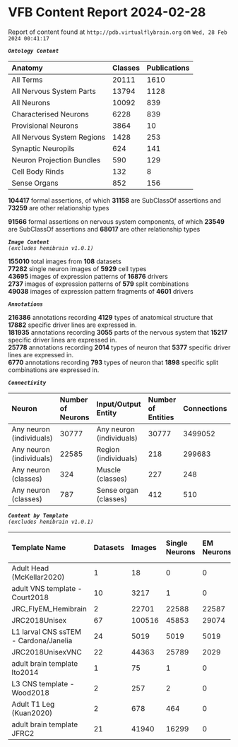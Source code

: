 
VFB Content Report 2024-02-28
=============================


Report of content found at ``http://pdb.virtualflybrain.org`` on ``Wed, 28 Feb 2024 00:41:17``  
  
***``Ontology Content``***  

|Anatomy|Classes|Publications|
| :--- | :--- | :--- |
|All Terms|20111|1610|
|All Nervous System Parts|13794|1128|
|All Neurons|10092|839|
|Characterised Neurons|6228|839|
|Provisional Neurons|3864|10|
|All Nervous System Regions|1428|253|
|Synaptic Neuropils|624|141|
|Neuron Projection Bundles|590|129|
|Cell Body Rinds|132|8|
|Sense Organs|852|156|
  
  
**104417** formal assertions, of which **31158** are SubClassOf assertions and **73259** are other relationship types  
  
**91566** formal assertions on nervous system components, of which **23549** are SubClassOf assertions and **68017** are other relationship types  
  
***``Image Content``***  
*``(excludes hemibrain v1.0.1)``*  
  
**155010** total images from **108** datasets  
**77282** single neuron images of **5929** cell types  
**43695** images of expression patterns of **16876** drivers  
**2737** images of expression patterns of **579** split combinations  
**49038** images of expression pattern fragments of **4601** drivers  
  
***``Annotations``***  
  
**216386** annotations recording **4129** types of anatomical structure that **17882** specific driver lines are expressed in.  
**181935** annotations recording **3055** parts of the nervous system that **15217** specific driver lines are expressed in.  
**25778** annotations recording **2014** types of neuron that **5377** specific driver lines are expressed in.  
**6770** annotations recording **793** types of neuron that **1898** specific split combinations are expressed in.  
  
***``Connectivity``***  

|Neuron|Number of Neurons|Input/Output Entity|Number of Entities|Connections|
| :--- | :--- | :--- | :--- | :--- |
|Any neuron (individuals)|30777|Any neuron (individuals)|30777|3499052|
|Any neuron (individuals)|22585|Region (individuals)|218|299683|
|Any neuron (classes)|324|Muscle (classes)|227|248|
|Any neuron (classes)|787|Sense organ (classes)|412|510|
  
  
  
***``Content by Template``***  
*``(excludes hemibrain v1.0.1)``*  

|Template Name|Datasets|Images|Single Neurons|EM Neurons|Full Expression Patterns|Split Expression Patterns|Partial Expression Patterns|Painted domains|
| :--- | :--- | :--- | :--- | :--- | :--- | :--- | :--- | :--- |
|Adult Head (McKellar2020)|1|18|0|0|0|0|0|0|
|adult VNS template - Court2018|10|3217|1|0|3193|494|0|22|
|JRC_FlyEM_Hemibrain|2|22701|22588|22587|0|0|0|114|
|JRC2018Unisex|67|100516|45853|29074|31655|1632|38796|46|
|L1 larval CNS ssTEM - Cardona/Janelia|24|5019|5019|5019|0|0|0|0|
|JRC2018UnisexVNC|22|44363|25789|2029|8314|625|10240|23780|
|adult brain template Ito2014|1|75|1|0|0|0|0|75|
|L3 CNS template - Wood2018|2|257|2|0|0|0|2|255|
|Adult T1 Leg (Kuan2020)|2|678|464|0|0|0|0|4|
|adult brain template JFRC2|21|41940|16299|0|25272|600|16127|58|
  
